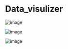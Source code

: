 # Data_visulizer

![image](https://github.com/user-attachments/assets/862809ef-4b6c-49ea-910c-83300f012246)

![image](https://github.com/user-attachments/assets/00ca237c-85b6-4e90-a154-fcca33ef99e5)

![image](https://github.com/user-attachments/assets/950dadec-a9d2-49bf-8f98-c2496525db4d)
